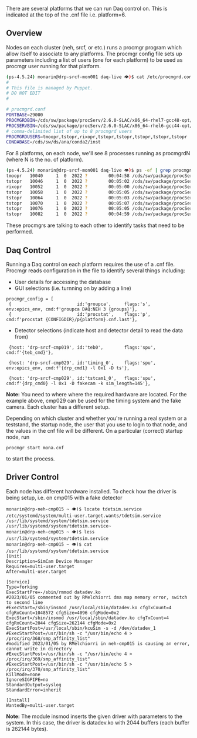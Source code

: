 There are several platforms that we can run Daq control on. This is indicated at the top of the .cnf file i.e. platform=6.

## Overview
Nodes on each cluster (neh, srcf, or etc.) runs a procmgr program which allow itself to associate to any platforms. The procmgr config file sets up parameters including a list of users (one for each platform) to be used as procmgr user running for that platform. 
```bash
(ps-4.5.24) monarin@drp-srcf-mon001 daq-live 👁)$ cat /etc/procmgrd.conf 
#
# This file is managed by Puppet.
# DO NOT EDIT
#

# procmgrd.conf
PORTBASE=29000
PROCMGRDBIN=/cds/sw/package/procServ/2.6.0-SLAC/x86_64-rhel7-gcc48-opt/bin/procmgrd
PROCSERVBIN=/cds/sw/package/procServ/2.6.0-SLAC/x86_64-rhel6-gcc44-opt/bin/procServ
# comma-delimited list of up to 8 procmgrd users
PROCMGRDUSERS=tmoopr,tstopr,rixopr,tstopr,tstopr,tstopr,tstopr,tstopr
CONDABASE=/cds/sw/ds/ana/conda2/inst
```
For 8 platforms, on each node, we'll see 8 processes running as procmgrdN (where N is the no. of platform).
```bash
(ps-4.5.24) monarin@drp-srcf-mon001 daq-live 👁)$ ps -ef | grep procmgr
tmoopr   10040     1  0  2022 ?        00:04:58 /cds/sw/package/procServ/2.6.0-SLAC/x86_64-rhel7-gcc48-opt/bin/procmgrd0 --allow --ignore ^D -l 29001 --coresize 0 -c /tmp 29000 /bin/tcsh -f
tstopr   10046     1  0  2022 ?        00:05:02 /cds/sw/package/procServ/2.6.0-SLAC/x86_64-rhel7-gcc48-opt/bin/procmgrd1 --allow --ignore ^D -l 29101 --coresize 0 -c /tmp 29100 /bin/tcsh -f
rixopr   10052     1  0  2022 ?        00:05:00 /cds/sw/package/procServ/2.6.0-SLAC/x86_64-rhel7-gcc48-opt/bin/procmgrd2 --allow --ignore ^D -l 29201 --coresize 0 -c /tmp 29200 /bin/tcsh -f
tstopr   10058     1  0  2022 ?        00:05:05 /cds/sw/package/procServ/2.6.0-SLAC/x86_64-rhel7-gcc48-opt/bin/procmgrd3 --allow --ignore ^D -l 29301 --coresize 0 -c /tmp 29300 /bin/tcsh -f
tstopr   10064     1  0  2022 ?        00:05:03 /cds/sw/package/procServ/2.6.0-SLAC/x86_64-rhel7-gcc48-opt/bin/procmgrd4 --allow --ignore ^D -l 29401 --coresize 0 -c /tmp 29400 /bin/tcsh -f
tstopr   10070     1  0  2022 ?        00:05:07 /cds/sw/package/procServ/2.6.0-SLAC/x86_64-rhel7-gcc48-opt/bin/procmgrd5 --allow --ignore ^D -l 29501 --coresize 0 -c /tmp 29500 /bin/tcsh -f
tstopr   10076     1  0  2022 ?        00:05:05 /cds/sw/package/procServ/2.6.0-SLAC/x86_64-rhel7-gcc48-opt/bin/procmgrd6 --allow --ignore ^D -l 29601 --coresize 0 -c /tmp 29600 /bin/tcsh -f
tstopr   10082     1  0  2022 ?        00:04:59 /cds/sw/package/procServ/2.6.0-SLAC/x86_64-rhel7-gcc48-opt/bin/procmgrd7 --allow --ignore ^D -l 29701 --coresize 0 -c /tmp 29700 /bin/tcsh -f
```
These procmgrs are talking to each other to identify tasks that need to be performed.

## Daq Control
Running a Daq control on each platform requires the use of a .cnf file. Procmgr reads configuration in the file to identify several things including:
- User details for accessing the database
- GUI selections (i.e. turnning on by adding a line)
```
procmgr_config = [
 {                         id:'groupca',     flags:'s',   env:epics_env, cmd:f'groupca DAQ:NEH 3 {groups}'},
 {                         id:'procstat',    flags:'p',                  cmd:f'procstat {CONFIGDIR}/p{platform}.cnf.last'},

```
- Detector selections (indicate host and detector detail to read the data from)
```
 {host: 'drp-srcf-cmp019', id:'teb0',        flags:'spu',                cmd:f'{teb_cmd}'},

 {host: 'drp-srcf-cmp029', id:'timing_0',    flags:'spu', env:epics_env, cmd:f'{drp_cmd1} -l 0x1 -D ts'},

 {host: 'drp-srcf-cmp029', id:'tstcam1_0',   flags:'spu',                cmd:f'{drp_cmd0} -l 0x1 -D fakecam -k sim_length=145'},
```
**Note:** You need to where where the required hardware are located. For the example above, cmp029 can be used for the timing system and the fake camera. Each cluster has a different setup.

Depending on which cluster and whether you're running a real system or a teststand, the startup node, the user that you use to login to that node, and the values in the cnf file will be different. On a particular (correct) startup node, run
```
procmgr start mona.cnf
````
to start the process.

## Driver Control
Each node has different hardware installed. To check how the driver is being setup, i.e. on cmp015 with a fake detector
```
monarin@drp-neh-cmp015 ~ 👁)$ locate tdetsim.service
/etc/systemd/system/multi-user.target.wants/tdetsim.service
/usr/lib/systemd/system/tdetsim.service
/usr/lib/systemd/system/tdetsim.service~
monarin@drp-neh-cmp015 ~ 👁)$ less /usr/lib/systemd/system/tdetsim.service
monarin@drp-neh-cmp015 ~ 👁)$ cat /usr/lib/systemd/system/tdetsim.service
[Unit]
Description=SimCam Device Manager
Requires=multi-user.target
After=multi-user.target

[Service]
Type=forking
ExecStartPre=-/sbin/rmmod datadev.ko
#2023/01/05 commented out by RMelchiorri dma map memory error, switch to second line
#ExecStart=/sbin/insmod /usr/local/sbin/datadev.ko cfgTxCount=4 cfgRxCount=1048572 cfgSize=4096 cfgMode=0x2
ExecStart=/sbin/insmod /usr/local/sbin/datadev.ko cfgTxCount=4 cfgRxCount=2044 cfgSize=262144 cfgMode=0x2
ExecStartPost=/usr/local/sbin/kcuSim -s -d /dev/datadev_1
#ExecStartPost=/usr/bin/sh -c "/usr/bin/echo 4 > /proc/irq/368/smp_affinity_list"
#modified 2023/01/05 by RMelchiorri in neh-cmp015 is causing an error, cannot write in directory
#ExecStartPost=/usr/bin/sh -c "/usr/bin/echo 4 > /proc/irq/369/smp_affinity_list"
#ExecStartPost=/usr/bin/sh -c "/usr/bin/echo 5 > /proc/irq/370/smp_affinity_list"
KillMode=none
IgnoreSIGPIPE=no
StandardOutput=syslog
StandardError=inherit

[Install]
WantedBy=multi-user.target
```
**Note:** The module insmod inserts the given driver with parameters to the system. In this case, the driver is datadev.ko with 2044 buffers (each buffer is 262144 bytes). 
